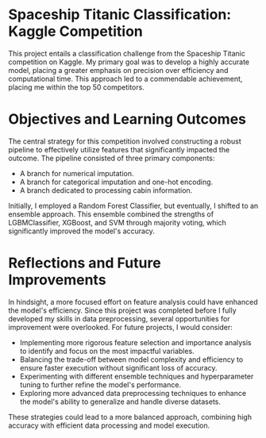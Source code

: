 # Spaceship Titanic Classification: Kaggle Competition

This project entails a classification challenge from the Spaceship Titanic competition on Kaggle. My primary goal was to develop a highly accurate model, placing a greater emphasis on precision over efficiency and computational time. This approach led to a commendable achievement, placing me within the top 50 competitors.

# Objectives and Learning Outcomes
The central strategy for this competition involved constructing a robust pipeline to effectively utilize features that significantly impacted the outcome. The pipeline consisted of three primary components:
* A branch for numerical imputation.
* A branch for categorical imputation and one-hot encoding.
* A branch dedicated to processing cabin information.

Initially, I employed a Random Forest Classifier, but eventually, I shifted to an ensemble approach. This ensemble combined the strengths of LGBMClassifier, XGBoost, and SVM through majority voting, which significantly improved the model's accuracy.

# Reflections and Future Improvements
In hindsight, a more focused effort on feature analysis could have enhanced the model's efficiency. Since this project was completed before I fully developed my skills in data preprocessing, several opportunities for improvement were overlooked. For future projects, I would consider:

* Implementing more rigorous feature selection and importance analysis to identify and focus on the most impactful variables.
* Balancing the trade-off between model complexity and efficiency to ensure faster execution without significant loss of accuracy.
* Experimenting with different ensemble techniques and hyperparameter tuning to further refine the model's performance.
* Exploring more advanced data preprocessing techniques to enhance the model's ability to generalize and handle diverse datasets.

These strategies could lead to a more balanced approach, combining high accuracy with efficient data processing and model execution.
